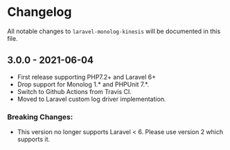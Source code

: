# Changelog

All notable changes to `laravel-monolog-kinesis` will be documented in this file.

## 3.0.0 - 2021-06-04

- First release supporting PHP7.2+ and Laravel 6+
- Drop support for Monolog 1.* and PHPUnit 7.*. 
- Switch to Github Actions from Travis CI.
- Moved to Laravel custom log driver implementation.

### Breaking Changes:
- This version no longer supports Laravel < 6. Please use version 2 which supports it. 

